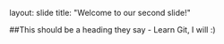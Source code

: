 layout: slide
title: "Welcome to our second slide!"


##This should be a heading they say - Learn Git, I will :)
